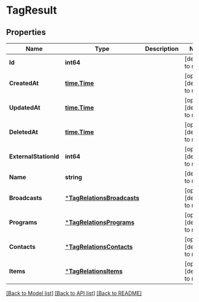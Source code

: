 # TagResult

## Properties
Name | Type | Description | Notes
------------ | ------------- | ------------- | -------------
**Id** | **int64** |  | [default to null]
**CreatedAt** | [**time.Time**](time.Time.md) |  | [optional] [default to null]
**UpdatedAt** | [**time.Time**](time.Time.md) |  | [optional] [default to null]
**DeletedAt** | [**time.Time**](time.Time.md) |  | [optional] [default to null]
**ExternalStationId** | **int64** |  | [optional] [default to null]
**Name** | **string** |  | [default to null]
**Broadcasts** | [***TagRelationsBroadcasts**](TagRelations_broadcasts.md) |  | [optional] [default to null]
**Programs** | [***TagRelationsPrograms**](TagRelations_programs.md) |  | [optional] [default to null]
**Contacts** | [***TagRelationsContacts**](TagRelations_contacts.md) |  | [optional] [default to null]
**Items** | [***TagRelationsItems**](TagRelations_items.md) |  | [optional] [default to null]

[[Back to Model list]](../README.md#documentation-for-models) [[Back to API list]](../README.md#documentation-for-api-endpoints) [[Back to README]](../README.md)


